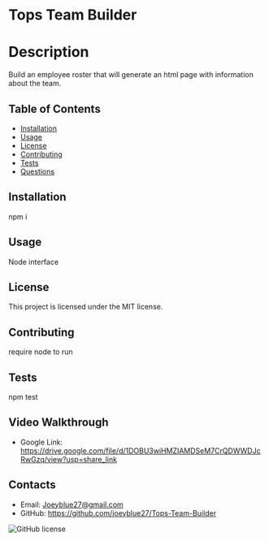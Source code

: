 # Tops Team Builder



# Description
Build an employee roster that will generate an html page with information about the team.
## Table of Contents 
* [Installation](#installation)
* [Usage](#usage)
* [License](#license)
* [Contributing](#contributing)
* [Tests](#tests)
* [Questions](#questions)
## Installation
npm i
## Usage
Node interface
## License
This project is licensed under the MIT license.
## Contributing
require node to run
## Tests
npm test
## Video Walkthrough
* Google Link: https://drive.google.com/file/d/1DOBU3wiHMZIAMDSeM7CrQDWWDJcRwGzq/view?usp=share_link
## Contacts
* Email: Joeyblue27@gmail.com 
* GitHub: https://github.com/joeyblue27/Tops-Team-Builder

![GitHub license](https://img.shields.io/badge/license-MIT-blue.svg)
